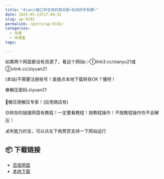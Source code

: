 ```yaml
---
title: "Alan小猫口并在他的房间里+玩他的手和脚~"
date: 2025-05-23T17:49:32
slug: wp-9192
permalink: /posts/wp-9192/
categories:
  - 动漫
  - 动漫盖
tags:

---
```


如果两个网盘都没有资源了，看这个网站👉①link3.cc/xianyu21或②vlink.cc/ziyuan21

(本站)不需要注册账号！直接点本地下载转存OK？懂吧！

🟢解压密码:ziyuan21

🔵解压用解压专家！(应用商店有)

🟡转存的链接网盘有教程！一定要看教程！按教程操作！不按教程操作你不会解压！

💰🈶能力的宝，可以点左下角赞赏支持一下网站运行

## 📦 下载链接
- [百度网盘](https://blziyuan21.com/pay-download/9192?key=dc577de8a8&down_id=0)
- [本地下载](https://blziyuan21.com/pay-download/9192?key=dc577de8a8&down_id=1)

